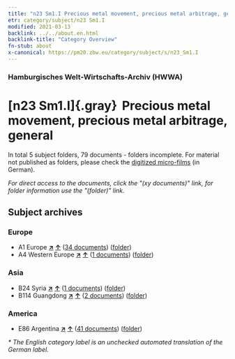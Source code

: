 ```yaml
---
title: "n23 Sm1.I Precious metal movement, precious metal arbitrage, general"
etr: category/subject/n23 Sm1.I
modified: 2021-03-13
backlink: ../../about.en.html
backlink-title: "Category Overview"
fn-stub: about
x-canonical: https://pm20.zbw.eu/category/subject/s/n23_Sm1.I
---
```


### Hamburgisches Welt-Wirtschafts-Archiv (HWWA)
# [n23 Sm1.I]{.gray}&#8201; Precious metal movement, precious metal arbitrage, general&#160; 





In total 5 subject folders, 79 documents - folders incomplete.
For material not published as folders, please check the [digitized micro-films](/film/h1_sh.de.html) (in German).

_For direct access to the documents, click the "(xy documents)" link, for folder information use the "(folder)" link._

## Subject archives



### Europe

- A1 Europe [**&nearr;**](../../../geo/i/140892/about.en.html "Europe (all folders)") [**&uarr;**](../../../geo/about.en.html#A1 "Country category system") (<a href="https://pm20.zbw.eu/dfgview/sh/140892,145306" title="about: Europe : Precious metal movement, precious metal arbitrage, general" target="_blank">34 documents</a>) ([folder](../../../../folder/sh/1408xx/140892/1453xx/145306/about.en.html))
- A4 Western Europe [**&nearr;**](../../../geo/i/140897/about.en.html "Western Europe (all folders)") [**&uarr;**](../../../geo/about.en.html#A4 "Country category system") (<a href="https://pm20.zbw.eu/dfgview/sh/140897,145306" title="about: Western Europe : Precious metal movement, precious metal arbitrage, general" target="_blank">1 documents</a>) ([folder](../../../../folder/sh/1408xx/140897/1453xx/145306/about.en.html))

### Asia

- B24 Syria [**&nearr;**](../../../geo/i/141114/about.en.html "Syria (all folders)") [**&uarr;**](../../../geo/about.en.html#B24 "Country category system") (<a href="https://pm20.zbw.eu/dfgview/sh/141114,145306" title="about: Syria : Precious metal movement, precious metal arbitrage, general" target="_blank">1 documents</a>) ([folder](../../../../folder/sh/1411xx/141114/1453xx/145306/about.en.html))
- B114 Guangdong [**&nearr;**](../../../geo/i/141275/about.en.html "Guangdong (all folders)") [**&uarr;**](../../../geo/about.en.html#B114 "Country category system") (<a href="https://pm20.zbw.eu/dfgview/sh/141275,145306" title="about: Guangdong : Precious metal movement, precious metal arbitrage, general" target="_blank">2 documents</a>) ([folder](../../../../folder/sh/1412xx/141275/1453xx/145306/about.en.html))

### America

- E86 Argentina [**&nearr;**](../../../geo/i/141692/about.en.html "Argentina (all folders)") [**&uarr;**](../../../geo/about.en.html#E86 "Country category system") (<a href="https://pm20.zbw.eu/dfgview/sh/141692,145306" title="about: Argentina : Precious metal movement, precious metal arbitrage, general" target="_blank">41 documents</a>) ([folder](../../../../folder/sh/1416xx/141692/1453xx/145306/about.en.html))


_* The English category label is an unchecked automated translation of the German label._

